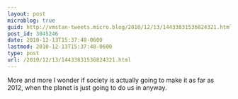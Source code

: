 ```yaml
---
layout: post
microblog: true
guid: http://vmstan-tweets.micro.blog/2010/12/13/14433831536824321.html
post_id: 3045246
date: 2010-12-13T15:37:48-0600
lastmod: 2010-12-13T15:37:48-0600
type: post
url: /2010/12/13/14433831536824321.html
---
```

More and more I wonder if society is actually going to make it as far as 2012, when the planet is just going to do us in anyway.
